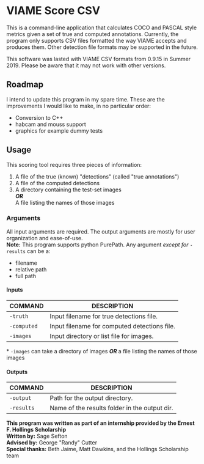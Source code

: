 # VIAME Score CSV

This is a command-line application that calculates COCO and PASCAL style metrics given a set of true and computed annotations.  Currently, the program only supports CSV files formatted the way VIAME accepts and produces them.  Other detection file formats may be supported in the future.

This software was lasted with VIAME CSV formats from 0.9.15 in Summer 2019.
Please be aware that it may not work with other versions.

## Roadmap  
I intend to update this program in my spare time.  These are the improvements I would like to make, in no particular order:
 * Conversion to C++
 * habcam and mouss support
 * graphics for example dummy tests

## Usage  
This scoring tool requires three pieces of information: 
 1. A file of the true (known) "detections" (called "true annotations")
 2. A file of the computed detections
 3. A directory containing the test-set images  
   ___OR___  
   A file listing the names of those images  

### Arguments  
All input arguments are required.  The output arguments are mostly for user organization and ease-of-use.  
__Note:__ This program supports python PurePath. Any argument _except for_ `-results` can be a:
 - filename
 - relative path
 - full path

#### Inputs  
|     COMMAND |                                   DESCRIPTION |
|-------------|-----------------------------------------------|
|    `-truth` |      Input filename for true detections file. |
| `-computed` |  Input filename for computed detections file. |
|   `-images` |      Input directory or list file for images. |

\* `-images` can take a directory of images ___OR___ a file listing the names of those images

#### Outputs  
|     COMMAND |                                   DESCRIPTION |
|-------------|-----------------------------------------------|
|   `-output` |                Path for the output directory. |
|  `-results` | Name of the results folder in the output dir. |

**This program was written as part of an internship provided by the Ernest F. Hollings Scholarship**  
**Written by:** Sage Sefton  
**Advised by:** George "Randy" Cutter  
**Special thanks:** Beth Jaime, Matt Dawkins, and the Hollings Scholarship team
